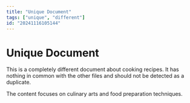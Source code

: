 ```yaml
---
title: "Unique Document"
tags: ["unique", "different"]
id: "20241116105144"
---
```


# Unique Document

This is a completely different document about cooking recipes.
It has nothing in common with the other files and should not be detected as a duplicate.

The content focuses on culinary arts and food preparation techniques.
